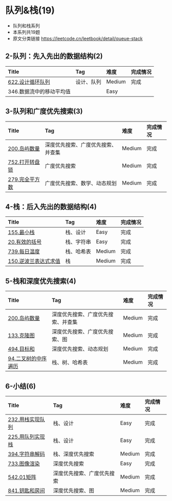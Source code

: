 # 队列&栈(19)

- 队列和栈系列
- 本系列共19题
- 原文分类链接 https://leetcode.cn/leetbook/detail/queue-stack

## 2-队列：先入先出的数据结构(2)

| Title                                                             | Tag   | 难度     | 完成情况 |
|:------------------------------------------------------------------|:------|:-------|:-----|
| [622.设计循环队列](https://leetcode.cn/problems/design-circular-queue/) | 设计、队列 | Medium | 完成   |
| 346.数据流中的移动平均值                                                    |       | Easy   |      |

## 3-队列和广度优先搜索(3)

| Title                                                       | Tag               | 难度     | 完成情况 |
|:------------------------------------------------------------|:------------------|:-------|:-----|
| [200.岛屿数量](https://leetcode.cn/problems/number-of-islands/) | 深度优先搜索、广度优先搜索、并查集 | Medium | 完成   |
| [752.打开转盘锁](https://leetcode.cn/problems/open-the-lock/)    | 广度优先搜索            | Medium | 完成   |
| [279.完全平方数](https://leetcode.cn/problems/perfect-squares/)  | 广度优先搜索、数学、动态规划    | Medium | 完成   |

## 4-栈：后入先出的数据结构(4)

| Title                                                                          | Tag   | 难度     | 完成情况 |
|:-------------------------------------------------------------------------------|:------|:-------|:-----|
| [155.最小栈](https://leetcode.cn/problems/min-stack)                              | 栈、设计  | Easy   | 完成   |
| [20.有效的括号](https://leetcode.cn/problems/valid-parentheses)                     | 栈、字符串 | Easy   | 完成   |
| [739.每日温度](https://leetcode.cn/problems/daily-temperatures/)                   | 栈、哈希表 | Medium | 完成   |
| [150.逆波兰表达式求值](https://leetcode.cn/problems/evaluate-reverse-polish-notation/) | 栈     | Medium | 完成   |

## 5-栈和深度优先搜索(4)

| Title                                                                      | Tag               | 难度     | 完成情况 |
|:---------------------------------------------------------------------------|:------------------|:-------|:-----|
| [200.岛屿数量](https://leetcode.cn/problems/number-of-islands/)                | 深度优先搜索、广度优先搜索、并查集 | Medium | 完成   |
| [133.克隆图](https://leetcode.cn/problems/clone-graph/)                       | 深度优先搜索、广度优先搜索、图   | Medium | 完成   |
| [494.目标和](https://leetcode.cn/problems/target-sum/)                        | 深度优先搜索、动态规划       | Medium | 完成   |
| [94.二叉树的中序遍历](https://leetcode.cn/problems/binary-tree-inorder-traversal/) | 栈、树、哈希表           | Medium | 完成   |

## 6-小结(6)

| Title                                                                    | Tag           | 难度     | 完成情况 |
|:-------------------------------------------------------------------------|:--------------|:-------|:-----|
| [232.用栈实现队列](https://leetcode.cn/problems/implement-queue-using-stacks/) | 栈、设计          | Easy   | 完成   |
| [225.用队列实现栈](https://leetcode.cn/problems/implement-stack-using-queues/) | 栈、设计          | Easy   | 完成   |
| [394.字符串解码](https://leetcode.cn/problems/decode-string/)                 | 栈、深度优先搜索      | Medium | 完成   |
| [733.图像渲染](https://leetcode.cn/problems/flood-fill/)                     | 深度优先搜索        | Easy   | 完成   |
| [542.01矩阵](https://leetcode.cn/problems/01-matrix/)                      | 深度优先搜索、广度优先搜索 | Medium | 完成   |
| [841.钥匙和房间](https://leetcode.cn/problems/keys-and-rooms/)                | 深度优先搜索、图      | Medium | 完成   |